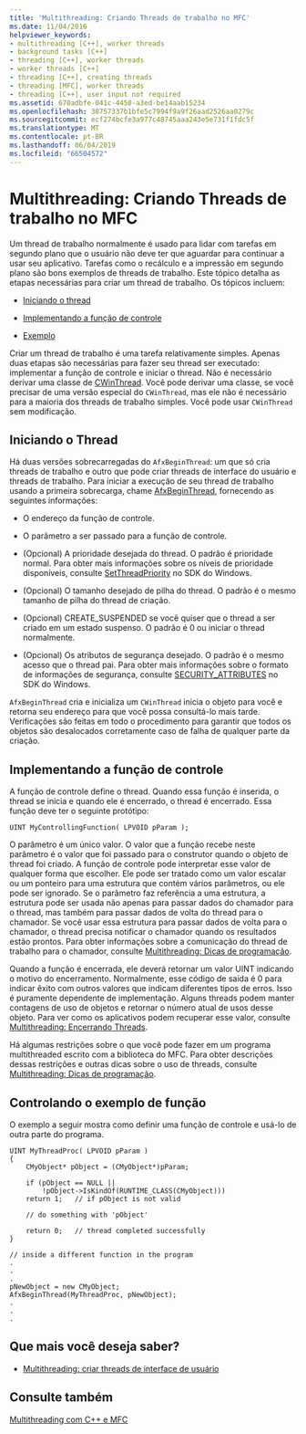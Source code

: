 ```yaml
---
title: 'Multithreading: Criando Threads de trabalho no MFC'
ms.date: 11/04/2016
helpviewer_keywords:
- multithreading [C++], worker threads
- background tasks [C++]
- threading [C++], worker threads
- worker threads [C++]
- threading [C++], creating threads
- threading [MFC], worker threads
- threading [C++], user input not required
ms.assetid: 670adbfe-041c-4450-a3ed-be14aab15234
ms.openlocfilehash: 38757337b1bfe5c7994f9a9f26aad2526aa0279c
ms.sourcegitcommit: ecf274bcfe3a977c48745aaa243e5e731f1fdc5f
ms.translationtype: MT
ms.contentlocale: pt-BR
ms.lasthandoff: 06/04/2019
ms.locfileid: "66504572"
---
```

# <a name="multithreading-creating-worker-threads-in-mfc"></a>Multithreading: Criando Threads de trabalho no MFC

Um thread de trabalho normalmente é usado para lidar com tarefas em segundo plano que o usuário não deve ter que aguardar para continuar a usar seu aplicativo. Tarefas como o recálculo e a impressão em segundo plano são bons exemplos de threads de trabalho. Este tópico detalha as etapas necessárias para criar um thread de trabalho. Os tópicos incluem:

- [Iniciando o thread](#_core_starting_the_thread)

- [Implementando a função de controle](#_core_implementing_the_controlling_function)

- [Exemplo](#_core_controlling_function_example)

Criar um thread de trabalho é uma tarefa relativamente simples. Apenas duas etapas são necessárias para fazer seu thread ser executado: implementar a função de controle e iniciar o thread. Não é necessário derivar uma classe de [CWinThread](../mfc/reference/cwinthread-class.md). Você pode derivar uma classe, se você precisar de uma versão especial do `CWinThread`, mas ele não é necessário para a maioria dos threads de trabalho simples. Você pode usar `CWinThread` sem modificação.

##  <a name="_core_starting_the_thread"></a> Iniciando o Thread

Há duas versões sobrecarregadas do `AfxBeginThread`: um que só cria threads de trabalho e outro que pode criar threads de interface do usuário e threads de trabalho. Para iniciar a execução de seu thread de trabalho usando a primeira sobrecarga, chame [AfxBeginThread](../mfc/reference/application-information-and-management.md#afxbeginthread), fornecendo as seguintes informações:

- O endereço da função de controle.

- O parâmetro a ser passado para a função de controle.

- (Opcional) A prioridade desejada do thread. O padrão é prioridade normal. Para obter mais informações sobre os níveis de prioridade disponíveis, consulte [SetThreadPriority](/windows/desktop/api/processthreadsapi/nf-processthreadsapi-setthreadpriority) no SDK do Windows.

- (Opcional) O tamanho desejado de pilha do thread. O padrão é o mesmo tamanho de pilha do thread de criação.

- (Opcional) CREATE_SUSPENDED se você quiser que o thread a ser criado em um estado suspenso. O padrão é 0 ou iniciar o thread normalmente.

- (Opcional) Os atributos de segurança desejado. O padrão é o mesmo acesso que o thread pai. Para obter mais informações sobre o formato de informações de segurança, consulte [SECURITY_ATTRIBUTES](/previous-versions/windows/desktop/legacy/aa379560\(v=vs.85\)) no SDK do Windows.

`AfxBeginThread` cria e inicializa um `CWinThread` inicia o objeto para você e retorna seu endereço para que você possa consultá-lo mais tarde. Verificações são feitas em todo o procedimento para garantir que todos os objetos são desalocados corretamente caso de falha de qualquer parte da criação.

##  <a name="_core_implementing_the_controlling_function"></a> Implementando a função de controle

A função de controle define o thread. Quando essa função é inserida, o thread se inicia e quando ele é encerrado, o thread é encerrado. Essa função deve ter o seguinte protótipo:

```
UINT MyControllingFunction( LPVOID pParam );
```

O parâmetro é um único valor. O valor que a função recebe neste parâmetro é o valor que foi passado para o construtor quando o objeto de thread foi criado. A função de controle pode interpretar esse valor de qualquer forma que escolher. Ele pode ser tratado como um valor escalar ou um ponteiro para uma estrutura que contém vários parâmetros, ou ele pode ser ignorado. Se o parâmetro faz referência a uma estrutura, a estrutura pode ser usada não apenas para passar dados do chamador para o thread, mas também para passar dados de volta do thread para o chamador. Se você usar essa estrutura para passar dados de volta para o chamador, o thread precisa notificar o chamador quando os resultados estão prontos. Para obter informações sobre a comunicação do thread de trabalho para o chamador, consulte [Multithreading: Dicas de programação](multithreading-programming-tips.md).

Quando a função é encerrada, ele deverá retornar um valor UINT indicando o motivo do encerramento. Normalmente, esse código de saída é 0 para indicar êxito com outros valores que indicam diferentes tipos de erros. Isso é puramente dependente de implementação. Alguns threads podem manter contagens de uso de objetos e retornar o número atual de usos desse objeto. Para ver como os aplicativos podem recuperar esse valor, consulte [Multithreading: Encerrando Threads](multithreading-terminating-threads.md).

Há algumas restrições sobre o que você pode fazer em um programa multithreaded escrito com a biblioteca do MFC. Para obter descrições dessas restrições e outras dicas sobre o uso de threads, consulte [Multithreading: Dicas de programação](multithreading-programming-tips.md).

##  <a name="_core_controlling_function_example"></a> Controlando o exemplo de função

O exemplo a seguir mostra como definir uma função de controle e usá-lo de outra parte do programa.

```
UINT MyThreadProc( LPVOID pParam )
{
    CMyObject* pObject = (CMyObject*)pParam;

    if (pObject == NULL ||
        !pObject->IsKindOf(RUNTIME_CLASS(CMyObject)))
    return 1;   // if pObject is not valid

    // do something with 'pObject'

    return 0;   // thread completed successfully
}

// inside a different function in the program
.
.
.
pNewObject = new CMyObject;
AfxBeginThread(MyThreadProc, pNewObject);
.
.
.
```

## <a name="what-do-you-want-to-know-more-about"></a>Que mais você deseja saber?

- [Multithreading: criar threads de interface de usuário](multithreading-creating-user-interface-threads.md)

## <a name="see-also"></a>Consulte também

[Multithreading com C++ e MFC](multithreading-with-cpp-and-mfc.md)
